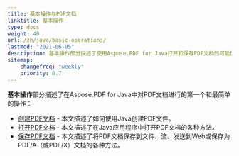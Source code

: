 ```yaml
---
title: 基本操作与PDF文档
linktitle: 基本操作
type: docs
weight: 40
url: /zh/java/basic-operations/
lastmod: "2021-06-05"
description: 基本操作部分描述了使用Aspose.PDF for Java打开和保存PDF文档的可能性。
sitemap:
    changefreq: "weekly"
    priority: 0.7
---
```


**基本操作**部分描述了在Aspose.PDF for Java中对PDF文档进行的第一个和最简单的操作：

- [创建PDF文档](/pdf/zh/java/create-document/) - 本文描述了如何使用Java创建PDF文件。
- [打开PDF文档](/pdf/zh/java/open-pdf-document/) - 本文描述了在Java应用程序中打开PDF文档的各种方法。
- [保存PDF文档](/pdf/zh/java/save-pdf-document/) - 本文描述了将PDF文档保存到文件、流、发送到Web或保存为PDF/A（或PDF/X）文档的各种方法。